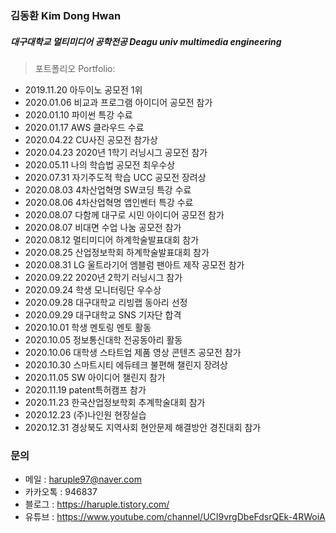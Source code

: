 ### 김동환 Kim Dong Hwan
##### 대구대학교 멀티미디어 공학전공 Deagu univ multimedia engineering



>포트폴리오 Portfolio:
  - 2019.11.20 아두이노 공모전 1위
  - 2020.01.06 비교과 프로그램 아이디어 공모전 참가
  - 2020.01.10 파이썬 특강 수료
  - 2020.01.17 AWS 클라우드 수료
  - 2020.04.22 CU사진 공모전 참가상
  - 2020.04.23 2020년 1학기 러닝시그 공모전 참가
  - 2020.05.11 나의 학습법 공모전 최우수상
  - 2020.07.31 자기주도적 학습 UCC 공모전 장려상
  - 2020.08.03 4차산업혁명 SW코딩 특강 수료
  - 2020.08.06 4차산업혁명 앱인벤터 특강 수료
  - 2020.08.07 다함께 대구로 시민 아이디어 공모전 참가
  - 2020.08.07 비대면 수업 나눔 공모전 참가
  - 2020.08.12 멀티미디어 하계학술발표대회 참가
  - 2020.08.25 산업정보학회 하계학술발표대회 참가
  - 2020.08.31 LG 울트라기어 엠블럼 팬아트 제작 공모전 참가
  - 2020.09.22 2020년 2학기 러닝시그 참가
  - 2020.09.24 학생 모니터링단 우수상
  - 2020.09.28 대구대학교 리빙랩 동아리 선정
  - 2020.09.29 대구대학교 SNS 기자단 합격
  - 2020.10.01 학생 멘토링 멘토 활동
  - 2020.10.05 정보통신대학 전공동아리 활동
  - 2020.10.06 대학생 스타트업 제품 영상 콘텐츠 공모전 참가
  - 2020.10.30 스마트시티 에듀테크 불편해 챌린지 장려상
  - 2020.11.05 SW 아이디어 챌린지 참가
  - 2020.11.19 patent특허캠프 참가
  - 2020.11.23 한국산업정보학회 추계학술대회 참가
  - 2020.12.23 (주)나인원 현장실습
  - 2020.12.31 경상북도 지역사회 현안문제 해결방안 경진대회 참가


### 문의

  - 메일 : haruple97@naver.com
  - 카카오톡 : 946837
  - 블로그 : https://haruple.tistory.com/
  - 유튜브 : https://www.youtube.com/channel/UCI9vrgDbeFdsrQEk-4RWoiA



[//]: # (These are reference links used in the body of this note and get stripped out when the markdown processor does its job. There is no need to format nicely because it shouldn't be seen. Thanks SO - http://stackoverflow.com/questions/4823468/store-comments-in-markdown-syntax)


